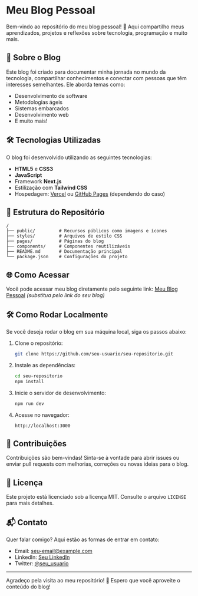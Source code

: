 # Meu Blog Pessoal

Bem-vindo ao repositório do meu blog pessoal! 🌟 Aqui compartilho meus aprendizados, projetos e reflexões sobre tecnologia, programação e muito mais.

## 🚀 Sobre o Blog
Este blog foi criado para documentar minha jornada no mundo da tecnologia, compartilhar conhecimentos e conectar com pessoas que têm interesses semelhantes. Ele aborda temas como:

- Desenvolvimento de software
- Metodologias ágeis
- Sistemas embarcados
- Desenvolvimento web
- E muito mais!

## 🛠️ Tecnologias Utilizadas
O blog foi desenvolvido utilizando as seguintes tecnologias:

- **HTML5** e **CSS3**
- **JavaScript**
- Framework **Next.js**
- Estilização com **Tailwind CSS**
- Hospedagem: [Vercel](https://vercel.com) ou [GitHub Pages](https://pages.github.com) (dependendo do caso)

## 📂 Estrutura do Repositório

```
/
├── public/         # Recursos públicos como imagens e ícones
├── styles/         # Arquivos de estilo CSS
├── pages/          # Páginas do blog
├── components/     # Componentes reutilizáveis
├── README.md       # Documentação principal
└── package.json    # Configurações do projeto
```

## 🌐 Como Acessar
Você pode acessar meu blog diretamente pelo seguinte link: [Meu Blog Pessoal](https://example.com) *(substitua pelo link do seu blog)*

## 🛠️ Como Rodar Localmente

Se você deseja rodar o blog em sua máquina local, siga os passos abaixo:

1. Clone o repositório:
   ```bash
   git clone https://github.com/seu-usuario/seu-repositorio.git
   ```

2. Instale as dependências:
   ```bash
   cd seu-repositorio
   npm install
   ```

3. Inicie o servidor de desenvolvimento:
   ```bash
   npm run dev
   ```

4. Acesse no navegador:
   ```
   http://localhost:3000
   ```

## 📝 Contribuições
Contribuições são bem-vindas! Sinta-se à vontade para abrir issues ou enviar pull requests com melhorias, correções ou novas ideias para o blog.

## 📄 Licença
Este projeto está licenciado sob a licença MIT. Consulte o arquivo `LICENSE` para mais detalhes.

## 📬 Contato
Quer falar comigo? Aqui estão as formas de entrar em contato:

- Email: [seu-email@example.com](mailto:seu-email@example.com)
- LinkedIn: [Seu LinkedIn](https://linkedin.com/in/seu-perfil)
- Twitter: [@seu_usuario](https://twitter.com/seu_usuario)

---

Agradeço pela visita ao meu repositório! 🌟 Espero que você aproveite o conteúdo do blog!

